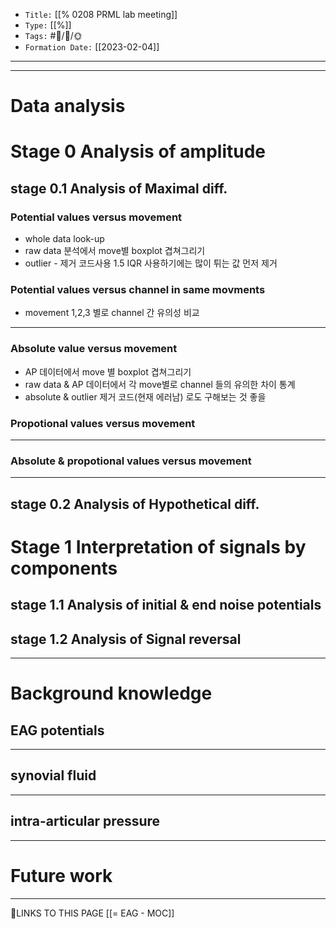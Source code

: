 
-   `Title:` [[% 0208 PRML lab meeting]]
-   `Type:` [[%]]
-   `Tags:` #🧠️/📝️/🌞️ 
-   `Formation Date:` [[2023-02-04]]
---


---
# Data analysis

# Stage 0 Analysis of amplitude
## stage 0.1 Analysis of Maximal diff.

### Potential values versus movement 
  - whole data look-up
  - raw data 분석에서 move별 boxplot 겹쳐그리기
  - outlier - 제거 코드사용 1.5 IQR  사용하기에는 많이 튀는 값 먼저 제거

### Potential values versus channel in same movments
  - movement 1,2,3 별로 channel 간 유의성 비교

---
### Absolute value versus movement
  - AP 데이터에서 move 별 boxplot 겹쳐그리기
  - raw data & AP 데이터에서 각 move별로 channel 들의 유의한 차이 통계
  - absolute & outlier 제거 코드(현재 에러남) 로도 구해보는 것 좋을

### Propotional values versus movement
---

### Absolute & propotional values versus movement


---
## stage 0.2 Analysis of Hypothetical diff.


# Stage 1 Interpretation of signals by components
## stage 1.1 Analysis of initial & end noise potentials

## stage 1.2 Analysis of Signal reversal

---
# Background knowledge 

## EAG potentials

---
## synovial fluid

---
## intra-articular pressure

---


# Future work
---



🔗LINKS TO THIS PAGE
[[= EAG - MOC]]